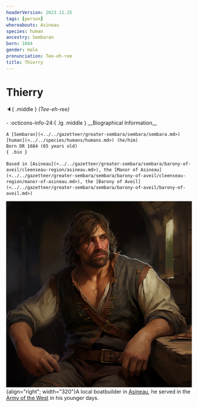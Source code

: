 ```yaml
---
headerVersion: 2023.11.25
tags: [person]
whereabouts: Asineau
species: human
ancestry: Sembaran
born: 1684
gender: male
pronunciation: Tee-eh-ree
title: Thierry
---
```

# Thierry
:speaker:{ .middle } *(Tee-eh-ree)*  
<div class="grid cards ext-narrow-margin ext-one-column" markdown>
- :octicons-info-24:{ .lg .middle } __Biographical Information__

    A [Sembaran](<../../gazetteer/greater-sembara/sembara/sembara.md>) [human](<../../species/humans/humans.md>) (he/him)  
    Born DR 1684 (65 years old)  
    { .bio }

    Based in [Asineau](<../../gazetteer/greater-sembara/sembara/barony-of-aveil/cleenseau-region/asineau.md>), the [Manor of Asineau](<../../gazetteer/greater-sembara/sembara/barony-of-aveil/cleenseau-region/manor-of-asineau.md>), the [Barony of Aveil](<../../gazetteer/greater-sembara/sembara/barony-of-aveil/barony-of-aveil.md>)
</div>


![Thierry](../../assets/thierry.png){align="right"; width="320"}A local boatbuilder in [Asineau](<../../gazetteer/greater-sembara/sembara/barony-of-aveil/cleenseau-region/asineau.md>), he served in the [Army of the West](<../../groups/sembaran-army/army-of-the-west.md>) in his younger days. 